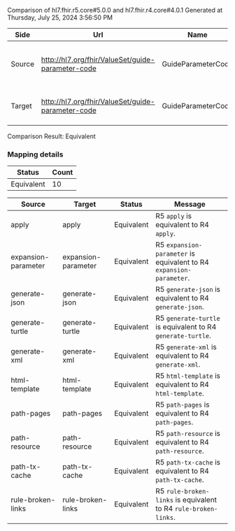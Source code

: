 Comparison of hl7.fhir.r5.core#5.0.0 and hl7.fhir.r4.core#4.0.1
Generated at Thursday, July 25, 2024 3:56:50 PM

| Side | Url | Name | Title | Description |
| --- | --- | --- | --- | --- |
| Source | http://hl7.org/fhir/ValueSet/guide-parameter-code | GuideParameterCode | Guide Parameter Code | Codes used to define implementation guide parameters |
| Target | http://hl7.org/fhir/ValueSet/guide-parameter-code | GuideParameterCode | GuideParameterCode | Code of parameter that is input to the guide. |


Comparison Result: Equivalent


### Mapping details

| Status | Count |
| ------ | ----- |
Equivalent | 10 |


| Source | Target | Status | Message |
| ------ | ------ | ------ | ------- |
| apply | apply | Equivalent | R5 `apply` is equivalent to R4 `apply`. |
| expansion-parameter | expansion-parameter | Equivalent | R5 `expansion-parameter` is equivalent to R4 `expansion-parameter`. |
| generate-json | generate-json | Equivalent | R5 `generate-json` is equivalent to R4 `generate-json`. |
| generate-turtle | generate-turtle | Equivalent | R5 `generate-turtle` is equivalent to R4 `generate-turtle`. |
| generate-xml | generate-xml | Equivalent | R5 `generate-xml` is equivalent to R4 `generate-xml`. |
| html-template | html-template | Equivalent | R5 `html-template` is equivalent to R4 `html-template`. |
| path-pages | path-pages | Equivalent | R5 `path-pages` is equivalent to R4 `path-pages`. |
| path-resource | path-resource | Equivalent | R5 `path-resource` is equivalent to R4 `path-resource`. |
| path-tx-cache | path-tx-cache | Equivalent | R5 `path-tx-cache` is equivalent to R4 `path-tx-cache`. |
| rule-broken-links | rule-broken-links | Equivalent | R5 `rule-broken-links` is equivalent to R4 `rule-broken-links`. |

